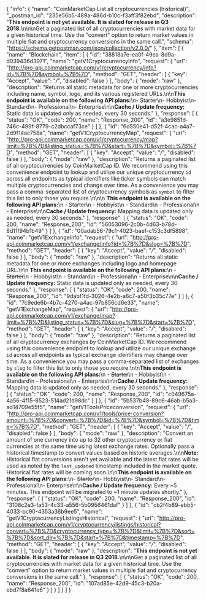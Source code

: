 {
  "info": {
    "name": "CoinMarketCap List all cryptocurrencies (historical)",
    "_postman_id": "235e56b5-489a-486d-b10c-f3aff3f82ebd",
    "description": "**This endpoint is not yet available. It is slated for release in Q3 2018.**\n\n\nGet a paginated list of all cryptocurrencies with market data for a given historical time. Use the \"convert\" option to return market values in multiple fiat and cryptocurrency conversions in the same call.",
    "schema": "https://schema.getpostman.com/json/collection/v2.0.0/"
  },
  "item": [
    {
      "name": "Blockchain",
      "item": [
        {
          "id": "38818a7e-ea0f-49ea-8d9a-d039436d3971",
          "name": "getV1CryptocurrencyInfo",
          "request": {
            "url": "http://pro-api.coinmarketcap.com/v1/cryptocurrency/info?id=%7B%7D&symbol=%7B%7D",
            "method": "GET",
            "header": [
              {
                "key": "Accept",
                "value": "*/*",
                "disabled": false
              }
            ],
            "body": {
              "mode": "raw"
            },
            "description": "Returns all static metadata for one or more cryptocurrencies including name, symbol, logo, and its various registered URLs.\n\n**This endpoint is available on the following API plans:**\n- Starter\n- Hobbyist\n- Standard\n- Professional\n- Enterprise\n\n**Cache / Update frequency:** Static data is updated only as needed, every 30 seconds."
          },
          "response": [
            {
              "status": "OK",
              "code": 200,
              "name": "Response_200",
              "id": "a3e9851d-746c-499f-8779-c2dbccaf73ce"
            }
          ]
        },
        {
          "id": "6d550e41-d52f-4cac-a4a7-2d9f14ac758a",
          "name": "getV1CryptocurrencyMap",
          "request": {
            "url": "http://pro-api.coinmarketcap.com/v1/cryptocurrency/map?limit=%7B%7D&listing_status=%7B%7D&start=%7B%7D&symbol=%7B%7D",
            "method": "GET",
            "header": [
              {
                "key": "Accept",
                "value": "*/*",
                "disabled": false
              }
            ],
            "body": {
              "mode": "raw"
            },
            "description": "Returns a paginated list of all cryptocurrencies by CoinMarketCap ID. We recommend using this convenience endpoint to lookup and utilize our unique cryptocurrency `id` across all endpoints as typical identifiers like ticker symbols can match multiple cryptocurrencies and change over time. As a convenience you may pass a comma-separated list of cryptocurrency symbols as `symbol` to filter this list to only those you require.\n\n\n  **This endpoint is available on the following API plans:**\n  - Starter\n  - Hobbyist\n  - Standard\n  - Professional\n  - Enterprise\n\n**Cache / Update frequency:** Mapping data is updated only as needed, every 30 seconds."
          },
          "response": [
            {
              "status": "OK",
              "code": 200,
              "name": "Response_200",
              "id": "56053096-2c0b-4d63-b78d-8d11f94b1b49"
            }
          ]
        },
        {
          "id": "00adab56-79c1-4023-baef-c153c3df5898",
          "name": "getV1ExchangeInfo",
          "request": {
            "url": "http://pro-api.coinmarketcap.com/v1/exchange/info?id=%7B%7D&slug=%7B%7D",
            "method": "GET",
            "header": [
              {
                "key": "Accept",
                "value": "*/*",
                "disabled": false
              }
            ],
            "body": {
              "mode": "raw"
            },
            "description": "Returns all static metadata for one or more exchanges including logo and homepage URL.\n\n  **This endpoint is available on the following API plans:**\n  - ~~Starter~~\n  - Hobbyist\n  - Standard\n  - Professional\n  - Enterprise\n\n**Cache / Update frequency:** Static data is updated only as needed, every 30 seconds."
          },
          "response": [
            {
              "status": "OK",
              "code": 200,
              "name": "Response_200",
              "id": "9dabf1fd-3026-4e2b-a6c7-a50f3b35c77e"
            }
          ]
        },
        {
          "id": "7c9ede6b-4b7c-4270-a4ac-97b856cd6e33",
          "name": "getV1ExchangeMap",
          "request": {
            "url": "http://pro-api.coinmarketcap.com/v1/exchange/map?limit=%7B%7D&listing_status=%7B%7D&slug=%7B%7D&start=%7B%7D",
            "method": "GET",
            "header": [
              {
                "key": "Accept",
                "value": "*/*",
                "disabled": false
              }
            ],
            "body": {
              "mode": "raw"
            },
            "description": "Returns a paginated list of all cryptocurrency exchanges by CoinMarketCap ID. We recommend using this convenience endpoint to lookup and utilize our unique exchange `id` across all endpoints as typical exchange identifiers may change over time. As a convenience you may pass a comma-separated list of exchanges by `slug` to filter this list to only those you require.\n\n**This endpoint is available on the following API plans:**\n  - ~~Starter~~\n  - Hobbyist\n  - Standard\n  - Professional\n  - Enterprise\n\n**Cache / Update frequency:** Mapping data is updated only as needed, every 30 seconds."
          },
          "response": [
            {
              "status": "OK",
              "code": 200,
              "name": "Response_200",
              "id": "c049675a-4a56-4f15-8523-514ad21d98dc"
            }
          ]
        },
        {
          "id": "5b537b48-89c6-46ab-b5a3-ad14709e55f5",
          "name": "getV1ToolsPriceconversion",
          "request": {
            "url": "http://pro-api.coinmarketcap.com/v1/tools/price-conversion?amount=%7B%7D&convert=%7B%7D&id=%7B%7D&symbol=%7B%7D&time=%7B%7D",
            "method": "GET",
            "header": [
              {
                "key": "Accept",
                "value": "*/*",
                "disabled": false
              }
            ],
            "body": {
              "mode": "raw"
            },
            "description": "Convert an amount of one currency into up to 32 other cryptocurrency or fiat currencies at the same time using latest exchange rates. Optionally pass a historical timestamp to convert values based on historic averages.\n\n**Note:** Historical fiat conversions aren't yet available and the latest fiat rates will be used as noted by the `last_updated` timestamp included in the market quote. Historical fiat rates will be coming soon.\n\n**This endpoint is available on the following API plans:**\n- ~~Starter~~\n- Hobbyist\n- Standard\n- Professional\n- Enterprise\n\n**Cache / Update frequency:** Every ~5 minutes. This endpoint will be migrated to ~1 minute updates shortly."
          },
          "response": [
            {
              "status": "OK",
              "code": 200,
              "name": "Response_200",
              "id": "3108c2e3-fa53-4c33-a556-5b0956461daf"
            }
          ]
        },
        {
          "id": "cb2f4b89-ebb5-4033-bc90-4353a36b9ee5",
          "name": "getV1CryptocurrencyListingsHistorical",
          "request": {
            "url": "http://pro-api.coinmarketcap.com/v1/cryptocurrency/listings/historical?convert=%7B%7D&cryptocurrency_type=%7B%7D&limit=%7B%7D&sort=%7B%7D&sort_dir=%7B%7D&start=%7B%7D&timestamp=%7B%7D",
            "method": "GET",
            "header": [
              {
                "key": "Accept",
                "value": "*/*",
                "disabled": false
              }
            ],
            "body": {
              "mode": "raw"
            },
            "description": "**This endpoint is not yet available. It is slated for release in Q3 2018.**\n\n\nGet a paginated list of all cryptocurrencies with market data for a given historical time. Use the \"convert\" option to return market values in multiple fiat and cryptocurrency conversions in the same call."
          },
          "response": [
            {
              "status": "OK",
              "code": 200,
              "name": "Response_200",
              "id": "107ad85e-42d9-45c3-b20a-ebd7f8a641e6"
            }
          ]
        }
      ]
    }
  ]
}